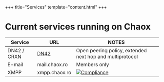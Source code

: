 +++
title="Services"
template="content.html"
+++

# Current services running on Chaox

|   Service     |   URL                        |   NOTES                                                                                                                  |
|---------------|------------------------------|--------------------------------------------------------------------------------------------------------------------------|
| DN42 / CRXN   | [DN42](http://chaox.ro/dn42) | Open peering policy, extended next hop and multiprotocol                                                                 |
| E-mail        | mail.chaox.ro                | Members only                                                                                                             |
| XMPP          | xmpp.chaox.ro                | [![Compliance](https://compliance.conversations.im/badge/chaox.ro)](https://compliance.conversations.im/server/chaox.ro) |
